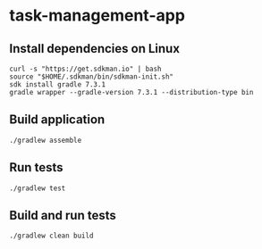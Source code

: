 # task-management-app

## Install dependencies on Linux

```
curl -s "https://get.sdkman.io" | bash
source "$HOME/.sdkman/bin/sdkman-init.sh"
sdk install gradle 7.3.1
gradle wrapper --gradle-version 7.3.1 --distribution-type bin
```

## Build application

```
./gradlew assemble
```

## Run tests
```
./gradlew test
```

## Build and run tests

```
./gradlew clean build
```
